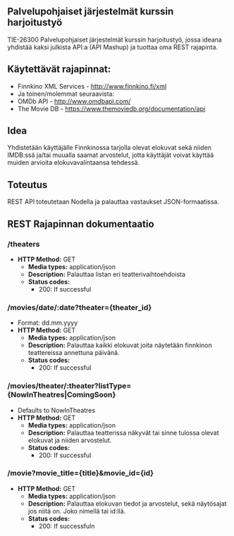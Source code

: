 Palvelupohjaiset järjestelmät kurssin harjoitustyö
------------------

TIE-26300 Palvelupohjaiset järjestelmät kurssin harjoitustyö, jossa ideana yhdistää kaksi julkista API:a (API Mashup) ja tuottaa oma REST rajapinta.

## Käytettävät rajapinnat:
* Finnkino XML Services - http://www.finnkino.fi/xml
* Ja toinen/molemmat seuraavista:
* OMDb API - http://www.omdbapi.com/
* The Movie DB - https://www.themoviedb.org/documentation/api

## Idea
Yhdistetään käyttäjälle Finnkinossa tarjolla olevat elokuvat sekä niiden IMDB:ssä ja/tai muualla saamat arvostelut, jotta käyttäjät voivat käyttää muiden arvioita elokuvavalintaansa tehdessä.

## Toteutus
REST API toteutetaan Nodella ja palauttaa vastaukset JSON-formaatissa.

## REST Rajapinnan dokumentaatio

### /theaters
  * **HTTP Method:** GET
    * **Media types:** application/json
    * **Description:** Palauttaa listan eri teatterivaihtoehdoista
    * **Status codes:** 
      * 200: If successful

### /movies/date/:date?theater={theater_id}
  * Format: dd.mm.yyyy
  * **HTTP Method:** GET
    * **Media types:** application/json
    * **Description:** Palauttaa kaikki elokuvat joita näytetään finnkinon teattereissa annettuna päivänä.
    * **Status codes:** 
      * 200: If successful

### /movies/theater/:theater?listType={NowInTheatres|ComingSoon}
  * Defaults to NowInTheatres
  * **HTTP Method:** GET
    * **Media types:** application/json
    * **Description:** Palauttaa teatterissa näkyvät tai sinne tulossa olevat elokuvat ja niiden arvostelut.
    * **Status codes:** 
      * 200: If successful

### /movie?movie_title={title}&movie_id={id}
  * **HTTP Method:** GET
    * **Media types:** application/json
    * **Description:** Palauttaa elokuvan tiedot ja arvostelut, sekä näytösajat jos niitä on. Joko nimellä tai id:llä.
    * **Status codes:** 
      * 200: If successfuln
